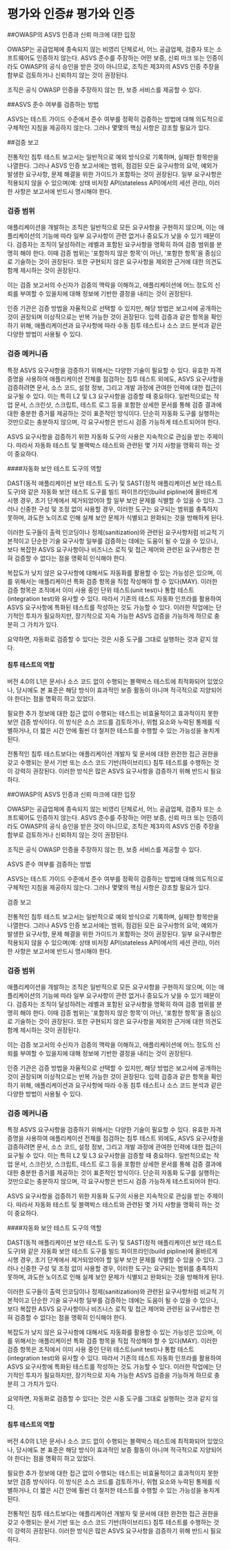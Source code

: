 # 평가와 인증# 평가와 인증

##OWASP의 ASVS 인증과 신뢰 마크에 대한 입장

OWASP는 공급업체에 종속되지 않는 비영리 단체로서, 어느 공급업체, 검증자 또는 소프트웨어도 인증하지 않는다. ASVS 준수를 주장하는 어떤 보증, 신뢰 마크 또는 인증이라도 OWASP의 공식 승인을 받은 것이 아니므로, 조직은 제3자의 ASVS 인증 주장을 함부로 검토하거나 신뢰하지 않는 것이 권장된다.

조직은 공식 OWASP 인증을 주장하지 않는 한, 보증 서비스를 제공할 수 있다.

##ASVS 준수 여부를 검증하는 방법

ASVS는 테스트 가이드 수준에서 준수 여부를 정확히 검증하는 방법에 대해 의도적으로 구체적인 지침을 제공하지 않는다. 그러나 몇몇의 핵심 사항은 강조할 필요가 있다.

##검증 보고

전통적인 침투 테스트 보고서는 일반적으로 예외 방식으로 기록하며, 실패한 항목만을 나열한다. 그러나 ASVS 인증 보고서에는 범위, 점검된 모든 요구사항의 요약, 예외가 발생한 요구사항, 문제 해결을 위한 가이드가 포함하는 것이 권장된다. 일부 요구사항은 적용되지 않을 수 있으며(예: 상태 비저장 API(stateless API)에서의 세션 관리), 이러한 사항은 보고서에 반드시 명시해야 한다.

### 검증 범위

애플리케이션을 개발하는 조직은 일반적으로 모든 요구사항을 구현하지 않으며, 이는 애플리케이션의 기능에 따라 일부 요구사항이 관련 없거나 중요도가 낮을 수 있기 때문이다. 검증자는 조직이 달성하려는 레벨과 포함된 요구사항을 명확히 하여 검증 범위를 분명히 해야 한다. 이때 검증 범위는 '포함하지 않은 항목'이 아닌, '포함한 항목'을 중심으로 기술하는 것이 권장된다. 또한 구현되지 않은 요구사항을 제외한 근거에 대한 의견도 함께 제시하는 것이 권장된다.

이는 검증 보고서의 수신자가 검증의 맥락을 이해하고, 애플리케이션에 어느 정도의 신뢰를 부여할 수 있을지에 대해 정보에 기반한 결정을 내리는 것이 권장된다.

인증 기관은 검증 방법을 자율적으로 선택할 수 있지만, 해당 방법은 보고서에 공개하는 것이 권장되며 이상적으로는 반복 가능한 것이 권장된다. 입력 검증과 같은 항목을 확인하기 위해, 애플리케이션과 요구사항에 따라 수동 침투 테스트나 소스 코드 분석과 같은 다양한 방법이 사용될 수 있다.

### 검증 메커니즘

특정 ASVS 요구사항을 검증하기 위해서는 다양한 기술이 필요할 수 있다. 유효한 자격 증명을 사용하여 애플리케이션 전체를 점검하는 침투 테스트 외에도, ASVS 요구사항을 검증하려면 문서, 소스 코드, 설정 정보, 그리고 개발 과정에 관여한 인력에 대한 접근이 요구될 수 있다. 이는 특히 L2 및 L3 요구사항을 검증할 때 중요하다. 일반적으로는 작업 문서, 스크린샷, 스크립트, 테스트 로그 등을 포함한 상세한 문서를 통해 검증 결과에 대한 충분한 증거를 제공하는 것이 표준적인 방식이다. 단순히 자동화 도구를 실행하는 것만으로는 충분하지 않으며, 각 요구사항은 반드시 검증 가능하게 테스트되어야 한다.

ASVS 요구사항을 검증하기 위한 자동화 도구의 사용은 지속적으로 관심을 받는 주제이다. 따라서 자동화 테스트 및 블랙박스 테스트와 관련된 몇 가지 사항을 명확히 하는 것이 중요하다.

####자동화 보안 테스트 도구의 역할

DAST(동적 애플리케이션 보안 테스트 도구) 및 SAST(정적 애플리케이션 보안 테스트 도구)와 같은 자동화 보안 테스트 도구를 빌드 파이프라인(build pipline)에 올바르게 시행 경우, 초기 단계에서 제거되었어야 할 일부 보안 문제를 식별할 수 있을 수 있다. 그러나 신중한 구성 및 조정 없이 사용할 경우, 이러한 도구는 요구되는 범위를 충족하지 못하며, 과도한 노이즈로 인해 실제 보안 문제가 식별되고 완화되는 것을 방해하게 된다.

이러한 도구들이 출력 인코딩이나 정제(sanitization)와 관련된 요구사항처럼 비교적 기본적이고 단순한 기술 요구사항 일부를 검증하는 데에는 도움이 될 수 있을 수 있으나, 보다 복잡한 ASVS 요구사항이나 비즈니스 로직 및 접근 제어와 관련된 요구사항은 전혀 검증할 수 없다는 점을 명확히 인식해야 한다.

복잡도가 낮지 않은 요구사항에 대해서도 자동화를 활용할 수 있는 가능성은 있으며, 이를 위해서는 애플리케이션 특화 검증 항목을 직접 작성해야 할 수 있다(MAY). 이러한 검증 항목은 조직에서 이미 사용 중인 단위 테스트(unit test)나 통합 테스트(integration test)와 유사할 수 있다. 따라서 기존의 테스트 자동화 인프라를 활용하여 ASVS 요구사항에 특화된 테스트를 작성하는 것도 가능할 수 있다. 이러한 작업에는 단기적인 투자가 필요하지만, 장기적으로 지속 가능한 ASVS 검증을 가능하게 하므로 충분히 그 가치가 있다.

요약하면, 자동화로 검증할 수 있다는 것은 시중 도구를 그대로 실행하는 것과 같지 않다.

#### 침투 테스트의 역할

버전 4.0의 L1은 문서나 소스 코드 없이 수행되는 블랙박스 테스트에 최적화되어 있었으나, 당시에도 본 표준은 해당 방식이 효과적인 보증 활동이 아니며 적극적으로 지양되어야 한다는 점을 명확히 하고 있었다.

필요한 추가 정보에 대한 접근 없이 수행되는 테스트는 비효율적이고 효과적이지 못한 보안 검증 방식이다. 이 방식은 소스 코드를 검토하거나, 위협 요소와 누락된 통제를 식별하거나, 더 짧은 시간 안에 훨씬 더 철저한 테스트를 수행할 수 있는 가능성을 놓치게 된다.

전통적인 침투 테스트보다는 애플리케이션 개발자 및 문서에 대한 완전한 접근 권한을 갖고 수행되는 문서 기반 또는 소스 코드 기반(하이브리드) 침투 테스트를 수행하는 것이 강력히 권장된다. 이러한 방식은 많은 ASVS 요구사항을 검증하기 위해 반드시 필요하다.

##OWASP의 ASVS 인증과 신뢰 마크에 대한 입장

OWASP는 공급업체에 종속되지 않는 비영리 단체로서, 어느 공급업체, 검증자 또는 소프트웨어도 인증하지 않는다. ASVS 준수를 주장하는 어떤 보증, 신뢰 마크 또는 인증이라도 OWASP의 공식 승인을 받은 것이 아니므로, 조직은 제3자의 ASVS 인증 주장을 함부로 검토하거나 신뢰하지 않는 것이 권장된다.

조직은 공식 OWASP 인증을 주장하지 않는 한, 보증 서비스를 제공할 수 있다.

ASVS 준수 여부를 검증하는 방법

ASVS는 테스트 가이드 수준에서 준수 여부를 정확히 검증하는 방법에 대해 의도적으로 구체적인 지침을 제공하지 않는다. 그러나 몇몇의 핵심 사항은 강조할 필요가 있다.

검증 보고

전통적인 침투 테스트 보고서는 일반적으로 예외 방식으로 기록하며, 실패한 항목만을 나열한다. 그러나 ASVS 인증 보고서에는 범위, 점검된 모든 요구사항의 요약, 예외가 발생한 요구사항, 문제 해결을 위한 가이드가 포함하는 것이 권장된다. 일부 요구사항은 적용되지 않을 수 있으며(예: 상태 비저장 API(stateless API)에서의 세션 관리), 이러한 사항은 보고서에 반드시 명시해야 한다.

### 검증 범위

애플리케이션을 개발하는 조직은 일반적으로 모든 요구사항을 구현하지 않으며, 이는 애플리케이션의 기능에 따라 일부 요구사항이 관련 없거나 중요도가 낮을 수 있기 때문이다. 검증자는 조직이 달성하려는 레벨과 포함된 요구사항을 명확히 하여 검증 범위를 분명히 해야 한다. 이때 검증 범위는 '포함하지 않은 항목'이 아닌, '포함한 항목'을 중심으로 기술하는 것이 권장된다. 또한 구현되지 않은 요구사항을 제외한 근거에 대한 의견도 함께 제시하는 것이 권장된다.

이는 검증 보고서의 수신자가 검증의 맥락을 이해하고, 애플리케이션에 어느 정도의 신뢰를 부여할 수 있을지에 대해 정보에 기반한 결정을 내리는 것이 권장된다.

인증 기관은 검증 방법을 자율적으로 선택할 수 있지만, 해당 방법은 보고서에 공개하는 것이 권장되며 이상적으로는 반복 가능한 것이 권장된다. 입력 검증과 같은 항목을 확인하기 위해, 애플리케이션과 요구사항에 따라 수동 침투 테스트나 소스 코드 분석과 같은 다양한 방법이 사용될 수 있다.

### 검증 메커니즘

특정 ASVS 요구사항을 검증하기 위해서는 다양한 기술이 필요할 수 있다. 유효한 자격 증명을 사용하여 애플리케이션 전체를 점검하는 침투 테스트 외에도, ASVS 요구사항을 검증하려면 문서, 소스 코드, 설정 정보, 그리고 개발 과정에 관여한 인력에 대한 접근이 요구될 수 있다. 이는 특히 L2 및 L3 요구사항을 검증할 때 중요하다. 일반적으로는 작업 문서, 스크린샷, 스크립트, 테스트 로그 등을 포함한 상세한 문서를 통해 검증 결과에 대한 충분한 증거를 제공하는 것이 표준적인 방식이다. 단순히 자동화 도구를 실행하는 것만으로는 충분하지 않으며, 각 요구사항은 반드시 검증 가능하게 테스트되어야 한다.

ASVS 요구사항을 검증하기 위한 자동화 도구의 사용은 지속적으로 관심을 받는 주제이다. 따라서 자동화 테스트 및 블랙박스 테스트와 관련된 몇 가지 사항을 명확히 하는 것이 중요하다.

####자동화 보안 테스트 도구의 역할

DAST(동적 애플리케이션 보안 테스트 도구) 및 SAST(정적 애플리케이션 보안 테스트 도구)와 같은 자동화 보안 테스트 도구를 빌드 파이프라인(build pipline)에 올바르게 시행 경우, 초기 단계에서 제거되었어야 할 일부 보안 문제를 식별할 수 있을 수 있다. 그러나 신중한 구성 및 조정 없이 사용할 경우, 이러한 도구는 요구되는 범위를 충족하지 못하며, 과도한 노이즈로 인해 실제 보안 문제가 식별되고 완화되는 것을 방해하게 된다.

이러한 도구들이 출력 인코딩이나 정제(sanitization)와 관련된 요구사항처럼 비교적 기본적이고 단순한 기술 요구사항 일부를 검증하는 데에는 도움이 될 수 있을 수 있으나, 보다 복잡한 ASVS 요구사항이나 비즈니스 로직 및 접근 제어와 관련된 요구사항은 전혀 검증할 수 없다는 점을 명확히 인식해야 한다.

복잡도가 낮지 않은 요구사항에 대해서도 자동화를 활용할 수 있는 가능성은 있으며, 이를 위해서는 애플리케이션 특화 검증 항목을 직접 작성해야 할 수 있다(MAY). 이러한 검증 항목은 조직에서 이미 사용 중인 단위 테스트(unit test)나 통합 테스트(integration test)와 유사할 수 있다. 따라서 기존의 테스트 자동화 인프라를 활용하여 ASVS 요구사항에 특화된 테스트를 작성하는 것도 가능할 수 있다. 이러한 작업에는 단기적인 투자가 필요하지만, 장기적으로 지속 가능한 ASVS 검증을 가능하게 하므로 충분히 그 가치가 있다.

요약하면, 자동화로 검증할 수 있다는 것은 시중 도구를 그대로 실행하는 것과 같지 않다.

#### 침투 테스트의 역할

버전 4.0의 L1은 문서나 소스 코드 없이 수행되는 블랙박스 테스트에 최적화되어 있었으나, 당시에도 본 표준은 해당 방식이 효과적인 보증 활동이 아니며 적극적으로 지양되어야 한다는 점을 명확히 하고 있었다.

필요한 추가 정보에 대한 접근 없이 수행되는 테스트는 비효율적이고 효과적이지 못한 보안 검증 방식이다. 이 방식은 소스 코드를 검토하거나, 위협 요소와 누락된 통제를 식별하거나, 더 짧은 시간 안에 훨씬 더 철저한 테스트를 수행할 수 있는 가능성을 놓치게 된다.

전통적인 침투 테스트보다는 애플리케이션 개발자 및 문서에 대한 완전한 접근 권한을 갖고 수행되는 문서 기반 또는 소스 코드 기반(하이브리드) 침투 테스트를 수행하는 것이 강력히 권장된다. 이러한 방식은 많은 ASVS 요구사항을 검증하기 위해 반드시 필요하다.
